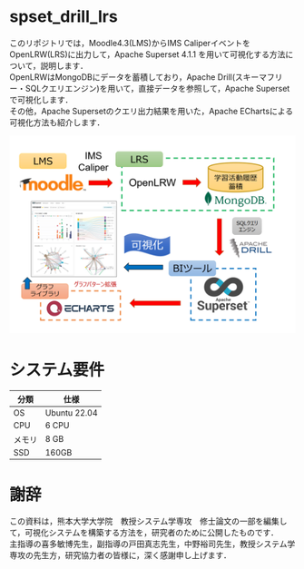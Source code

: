 
# spset_drill_lrs
このリポジトリでは，Moodle4.3(LMS)からIMS CaliperイベントをOpenLRW(LRS)に出力して，Apache Superset 4.1.1 を用いて可視化する方法について，説明します．  
OpenLRWはMongoDBにデータを蓄積しており，Apache Drill(スキーマフリー・SQLクエリエンジン)を用いて，直接データを参照して，Apache Supersetで可視化します．  
その他，Apache Supersetのクエリ出力結果を用いた，Apache EChartsによる可視化方法も紹介します．    

![概要図](/image/概要図_v6.png)

# システム要件
| 分類 | 仕様 |
| ---- | ---- |
|OS|Ubuntu 22.04|
|CPU|6 CPU|
|メモリ|8 GB|
|SSD|160GB|

# 謝辞
この資料は，熊本大学大学院　教授システム学専攻　修士論文の一部を編集して，可視化システムを構築する方法を，研究者のために公開したものです．  
主指導の喜多敏博先生，副指導の戸田真志先生，中野裕司先生，教授システム学専攻の先生方，研究協力者の皆様に，深く感謝申し上げます．
